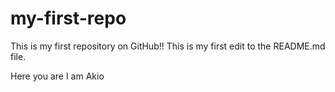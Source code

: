 # my-first-repo
This is my first repository on GitHub!!
This is my first edit to the README.md file.



Here you are I am Akio